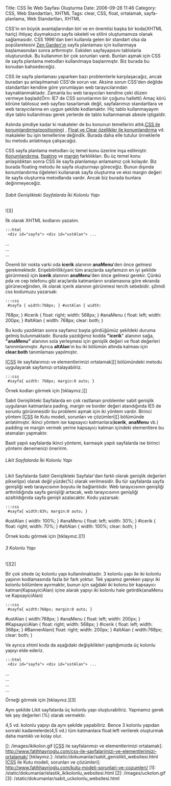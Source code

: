 Title: CSS İle Web Sayfası Oluşturma
Date: 2006-09-28 11:46
Category: CSS, Web Standartları, XHTML
Tags: clear, CSS, float, ortalamak, sayfa-planlama, Web Standartları, XHTML

CSS'in en büyük avantajlarından biri ve en önemlisi başka bir koda(XHTML
hariç) ihtiyaç duymaksızın sayfa iskeleti ve stilini oluştumamıza olanak
sağlamasıdır. CSS 1996'dan beri kullanıla gelen bir standart olsa da
popülaretesini [Zen Garden'ın][] sayfa planlaması için kullanmaya
başlamasından sonra arttırmıştır. Eskiden sayfayapısını tablolarla
oluştururduk. Bu kullanımın bir çok sorunları vardı. Bunları aşmak için
CSS ile sayfa planlama metodları kullanılmaya başlanmıştır. Biz burada
bu konudan bahsedeceğiz.

CSS ile sayfa planlaması yaparken bazı problemlerle karşılaşacağız,
ancak buradan şu anlaşılmamalı CSS'de sorun var. Aksine sorun CSS'den
değilde standartları kendine göre yorumlayan web tarayıcılarından
kaynaklanmaktadır. Zamanla bu web tarayıcıları kendine çeki düzen
vermeye başladı(Örn: İE7 de CSS sorunlarının bir çoğunu halletti) Amaç
körü körüne tablosuz web sayfası tasarlamak değil, sayfalarımızı
standartlara ve web tarayıcılarına en uygun şekilde kodlamaktır. Hiç
tablo kullanmayayım diye tablo kullanılması gerek yerlerde de tablo
kullanmamak abesle iştigaldir.

Aslında şimdiye kadar ki makaleler de bu konunun temellerini
attık.[<acronym title="Stil şablonu">CSS</acronym> ile
konumlandırma(positioning)][] , [Float ve Clear özellikler ile
konumlandırma][] vd. makaleler bu işin temellerine değindik. Burada daha
elle tutulur örneklerle bu metodu anlatmaya çalışacağız.

CSS sayfa planlama metodları üç temel konu üzerine inşa edilmiştir.
[Konumlandırma][<acronym title="Stil şablonu">CSS</acronym> ile
konumlandırma(positioning)], [floating][Float ve Clear özellikler ile
konumlandırma] ve [margin][] farklılıkları. Bu üç temel konu
anlaşıldıktan sonra CSS ile sayfa planlamayı anlamamız çok kolaydır. Biz
burada floating metodu ile sayfa oluşturmayı göreceğiz. Bunun dışında
konumlandırma öğeleleri kullanarak sayfa oluşturma ve eksi margin değeri
ile sayfa oluşturma metodlarıda vardır. Ancak biz burada bunlara
değinmeyeceğiz.

###### Sabit Genişlikteki Sayfalarda İki Kolonlu Yapı

![][]

İlk olarak XHTML kodlarını yazalım.

	:::html
	 <div id="sayfa"> <div id="ustAlan"> ...
</div> <div id="icerik"> ... </div> <div id="anaMenu"> ...
</div> <div id="altAlan"> ... </div> </div> 

Önemli bir nokta varki oda **icerik** alanının **anaMenu**'den önce
gelmesi gerekmektedir. Erişebilirlilik(yani tüm araçlarda sayfamızın en
iyi şekilde görünmesi) için **icerik** alanının **anaMenu**'den önce
gelmesi gerekir. Çünkü pda ve cep telefonu gibi araçlarda katmanların
sıralamasına göre ekranda görüneceğinden, ilk olarak içerik alanının
görünmesi tercih sebebidir. şžimdi css kodumuzu yazarsak:

	:::css
	 #sayfa { width:768px; } #ustAlan { width:
768px; } #icerik { float: right; width: 568px; } #anaMenu { float:
left; width: 200px; } #altAlan { width: 768px; clear: both; }


Bu kodu yazdıktan sonra sayfamız başta gördüğümüz şekildeki duruma
gelmiş bulunmaktadır. Burada yazdığımız kodda **"icerik**" alanının
sağa, **"anaMenu"** alanının sola yerleşmesi için genişlik değeri ve
float değerleri tanınmlanmıştır. Ayrıca **altAlan**'ın bu iki bölümün
altında kalması için **clear:both** tanımlaması yapılmıştır.

[<acronym title="Stil şablonu">CSS</acronym> ile sayfalarımızı ve
elementlerimizi ortalamak][] bölümündeki metodu uygulayarak sayfamızı
ortalayabilriz.

	:::css
	 #sayfa{ width: 768px; margin:0 auto; }


Örnek kodları görmek için [tıklayınız.][]

Sabit Genişlikteki Sayfalarda en çok rastlanan problemler sabit genişlik
uygulanan katmanlara pading, margin ve border değeri atandığında IE5 de
sorunlu görünmesidir bu problemi aşmak için iki yöntem vardır. Birinci
yöntem [<acronym title="Stil şablonu">CSS</acronym> ile Kutu modeli,
sorunları ve çözümleri][] bölümünde anlatılmıştır. ikinci yöntem ise
kapsayıcı katmanlara(**icerik**, **anaMenu** vb.) padding ve margin
vermek yerine kapsayıcı katman içindeki elementlere bu atamaları
yapmaktır.

Basit yapılı sayfalarda ikinci yöntemi, karmaşık yapılı sayfalarda ise
birinci yöntemi denemenizi öneririm.

###### Likit Sayfalarda İki Kolonlu Yapı

Likit Sayfalarda Sabit Genişlikteki Sayfalar'dan farklı olarak genişlik
değerleri piksel(px) olarak değil yüzde(%) olarak verilmesidir. Bu tür
sayfalarda sayfa genişliği web tarayıcısının boyutu ile bağlantılıdır.
Web tarayıcısının genişliği arttırıldığında sayfa genişliği artacak, web
tarayıcısının genişliği azaltıldığında sayfa genişli azalacaktır. Kodu
yazarsak:

	:::css
	 #sayfa{ width:83%; margin:0 auto; }
#ustAlan { width: 100%; } #anaMenu { float: left; width: 30%; }
#icerik { float: right; width: 70%; } #altAlan { width: 100%; clear:
both; } 

Örnek kodu görmek için [tıklayınız.][1]

###### 3 Kolonlu Yapı

![][2]

Bir çok sitede üç kolonlu yapı kullanılmaktadır. 3 kolonlu yapı ile iki
kolonlu yapının kodlamasında fazla bir fark yoktur. Tek yapamız gereken
yapıyı iki kolonlu bölümlere ayırmaktır, bunun için sağdaki iki kolonu
bir kapsayıcı katman(KapsayiciAlan) içine alarak yapıyı iki kolonlu hale
getirdik(anaMenu ve KapsayiciAlan)

	:::css
	 #sayfa{ width:768px; margin:0 auto; }
#ustAlan { width:768px; } #anaMenu { float: left; width: 200px; }
#KapsayiciAlan { float: right; width: 568px; } #icerik { float: left;
width: 368px; } #BannerAlani{ float: right; width: 200px; } #altAlan {
width:768px; clear: both; } 

Ve ayrıca xhtml koda da aşağıdaki değişiklikleri yaptığımızda üç kolonlu
yapıyı elde ederiz.

	:::html
	 <div id="sayfa"> <div id="ustAlan"> ...
</div> <div id="KapsayiciAlan"> <div id="icerik"> ... </div>
<div id="BannerAlani"> ... </div> </div> <div id="anaMenu"> ...
</div> <div id="altAlan"> ... </div> </div> 

Örneği görmek için [tıklayınız.][3]

Aynı şekilde Likit sayfalarda üç kolonlu yapı oluşturabiliriz. Yapmamız
gerek tek şey değerleri (%) olarak vermektir.

4,5 vd. kolonlu yapıyı da aynı şekilde yapabiliriz. Bence 3 kolonlu
yapıdan sonraki kadamelerde(4,5 vd.) tüm katmanlara float:left verilerek
oluşturmak daha mantıklı ve kolay olur.

</p>

  [Zen Garden'ın]: http://www.csszengarden.com/
  [<acronym title="Stil şablonu">CSS</acronym> ile
  konumlandırma(positioning)]: http://www.fatihhayrioglu.com/?p=151
  [Float ve Clear özellikler ile konumlandırma]: http://www.fatihhayrioglu.com/?p=160
  [margin]: http://www.fatihhayrioglu.com/?p=113
  []: /images/ikikolon.gif
  [<acronym title="Stil şablonu">CSS</acronym> ile sayfalarımızı ve
  elementlerimizi ortalamak]: http://www.fatihhayrioglu.com/css-ile-sayfalarimizi-ve-elementlerimizi-ortalamak/
  [tıklayınız.]: /static/dokumanlar/sabit_genislikli_websitesi.html
  [<acronym title="Stil şablonu">CSS</acronym> ile Kutu modeli,
  sorunları ve çözümleri]: http://www.fatihhayrioglu.com/kutu-modeli-sorunlari-ve-cozumleri/
  [1]: /static/dokumanlar/elastik_ikikolonlu_websitesi.html
  [2]: /images/uckolon.gif
  [3]: /static/dokumanlar/sabit_uckolonlu_websitesi.html
